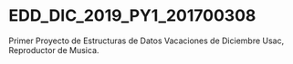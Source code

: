 # EDD_DIC_2019_PY1_201700308
Primer Proyecto de Estructuras de Datos Vacaciones de Diciembre Usac, Reproductor de Musica.
